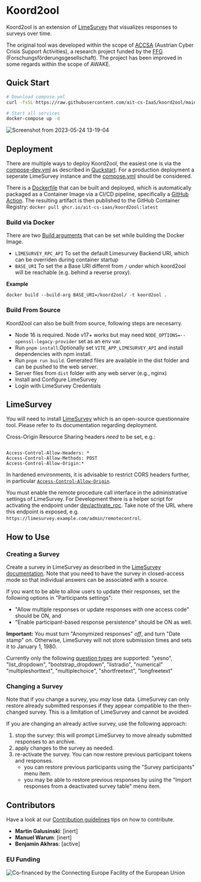 # Koord2ool

Koord2ool is an extension of [LimeSurvey](https://github.com/LimeSurvey/LimeSurvey) that visualizes responses to surveys
over time.

The original tool was developed within the scope of [ACCSA](https://projekte.ffg.at/projekt/2742376) (Austrian Cyber Crisis
Support Activities), a research project funded by the [FFG](https://www.ffg.at/) (Forschungsförderungsgesellschaft).
The project has been improved in some regards within the scope of AWAKE.

## Quick Start

```bash
# Download compose.yml
curl -fsSL https://raw.githubusercontent.com/ait-cs-IaaS/koord2ool/main/compose-dev.yml -O compose.yml

# Start all services
docker-compose up -d
```

![Screenshot from 2023-05-24 13-19-04](https://github.com/ait-cs-IaaS/koord2ool/assets/6696618/da947fb3-5e57-40f5-98c8-4b514f822daa)

## Deployment

There are multiple ways to deploy Koord2ool, the easiest one is via the [compose-dev.yml](compose-dev.yml) as described in [Quckstart](#quick-start).
For a production deployment a seperate LimeSurvey instance and the [compose.yml](compose.yml) should be considered.

There is a [Dockerfile](Dockerfile) that can be built and deployed, which is automatically packaged as a Container Image via a CI/CD pipeline, specifically a [GitHub Action](.github/workflows/cicd.yaml).
The resulting artifact is then published to the GitHub Container Registry: `docker pull ghcr.io/ait-cs-iaas/koord2ool:latest`

### Build via Docker

There are two [Build arguments](https://docs.docker.com/build/guide/build-args/) that can be set while building the Docker Image.
* `LIMESURVEY_RPC_API`
To set the default Limesurvey Backend URI, which can be overriden during container startup
* `BASE_URI`
To set the a Base URI differnt from `/` under which koord2ool will be reachable (e.g. behind a reverse proxy).

**Example**
```
docker build --build-arg BASE_URI=/koord2ool/ -t koord2ool .
```

### Build From Source

Koord2ool can also be built from source, following steps are necesarry.

- Node 16 is required. Node v17+ works but may need `NODE_OPTIONS=--openssl-legacy-provider` set as an env var.
- Run `pnpm install`.Optionally set `VITE_APP_LIMESURVEY_API` and install dependencies with npm install.
- Run `pnpm run build`. Generated files are available in the dist folder and can be pushed to the web server.
- Server files from `dist` folder with any web server (e.g., nginx)
- Install and Configure LimeSurvey
- Login with LimeSurvey Credentials

## LimeSurvey

You will need to install [LimeSurvey](https://www.limesurvey.org/) which is an open-source questionnaire tool.
Please refer to its documentation regarding deployment.

Cross-Origin Resource Sharing headers *need* to be set, e.g.:

```

Access-Control-Allow-Headers: *
Access-Control-Allow-Methods: POST
Access-Control-Allow-Origin:*

```

In hardened environments, it is advisable to restrict CORS headers further, in particular
[`Access-Control-Allow-Origin`](https://developer.mozilla.org/en-US/docs/Web/HTTP/Headers/Access-Control-Allow-Origin).

You must enable the remote procedure call interface in the administrative settings of LimeSurvey.
For Development there is a helper script for activating the endpoint under [dev/activate_rpc](dev/activate_rpc).
Take note of the URL where this endpoint is exposed, e.g. `https://limesurvey.example.com/admin/remotecontrol`.

## How to Use

### Creating a Survey

Create a survey in LimeSurvey as described in the [LimeSurvey documentation](https://manual.limesurvey.org/Surveys_-_introduction).
Note that you need to have the survey in closed-access mode so that individual answers
can be associated with a source.

If you want to be able to allow users to update their responses, set the following options
in "Participants settings":

- "Allow multiple responses or update responses with one access code" should be ON, and
- "Enable participant-based response persistence" should be ON as well.

**Important:** You must turn "Anonymized responses" *off*, and turn "Date stamp" *on*.
Otherwise, LimeSurvey will not store submission times and sets it to January 1, 1980.

Currently only the following [question types](https://manual.limesurvey.org/Question_types/en) are supported: "yesno", "list_dropdown", "bootstrap_dropdown", "listradio", "numerical"
  "multipleshorttext", "multiplechoice", "shortfreetext", "longfreetext"



### Changing a Survey

Note that if you change a survey, you *may* lose data.
LimeSurvey can only restore already submitted responses if they appear compatible to the then-changed survey.
This is a limitation of LimeSurvey and cannot be avoided.

If you are changing an already active survey, use the following approach:

  1. stop the survey: this will prompt LimeSurvey to move already submitted responses to an archive.
  2. apply changes to the survey as needed.
  3. re-activate the survey. You can now restore previous participant tokens and responses.
      - you can restore previous participants using the "Survey participants" menu item.
      - you may be able to restore previous responses by using the "Import responses from a deactivated survey table" menu item.

## Contributors

Have a look at our [Contribution guidelines](https://github.com/ait-cs-IaaS/.github/blob/master/CONTRIBUTING.md) tips on how to contribute.

- **Martin Galusinski**: [inert]
- **Manuel Warum**: [inert]
- **Benjamin Akhras**: [active]

### EU Funding

![Co-financed by the Connecting Europe Facility of the European Union](https://ec.europa.eu/inea/sites/default/files/ceflogos/en_horizontal_cef_logo_2.png)
